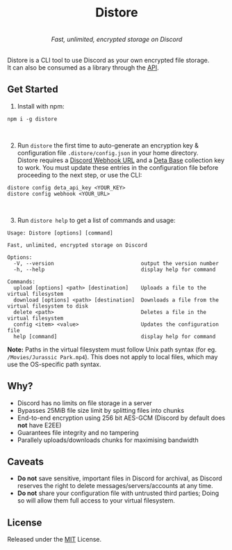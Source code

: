 <div align="center">
    <br>
    <h1>Distore</h1><br>
    <i>Fast, unlimited, encrypted storage on Discord</i>
    <br><br>
</div>

Distore is a CLI tool to use Discord as your own encrypted file storage.<br>
It can also be consumed as a library through the [API](https://github.com/theseyan/distore/blob/main/lib/api.js).

## Get Started

1) Install with npm:
```shell
npm i -g distore
```
<br>

2) Run `distore` the first time to auto-generate an encryption key & configuration file `.distore/config.json` in your home directory.<br>
Distore requires a [Discord Webhook URL](https://support.discord.com/hc/en-us/articles/228383668-Intro-to-Webhooks) and a [Deta Base](https://deta.space/docs/en/use/your-data/collections) collection key to work. You must update these entries in the configuration file before proceeding to the next step, or use the CLI:
```shell
distore config deta_api_key <YOUR_KEY>
distore config webhook <YOUR_URL>
```
<br>

3) Run `distore help` to get a list of commands and usage:

```console
Usage: Distore [options] [command]

Fast, unlimited, encrypted storage on Discord

Options:
  -V, --version                            output the version number
  -h, --help                               display help for command

Commands:
  upload [options] <path> [destination]    Uploads a file to the virtual filesystem
  download [options] <path> [destination]  Downloads a file from the virtual filesystem to disk
  delete <path>                            Deletes a file in the virtual filesystem
  config <item> <value>                    Updates the configuration file
  help [command]                           display help for command
```

**Note:** Paths in the virtual filesystem must follow Unix path syntax (for eg. `/Movies/Jurassic Park.mp4`). This does not apply to local files, which may use the OS-specific path syntax.

## Why?
- Discord has no limits on file storage in a server
- Bypasses 25MiB file size limit by splitting files into chunks
- End-to-end encryption using 256 bit AES-GCM (Discord by default does **not** have E2EE)
- Guarantees file integrity and no tampering
- Parallely uploads/downloads chunks for maximising bandwidth

## Caveats
- **Do not** save sensitive, important files in Discord for archival, as Discord reserves the right to delete messages/servers/accounts at any time.
- **Do not** share your configuration file with untrusted third parties; Doing so will allow them full access to your virtual filesystem.

## License
Released under the [MIT](https://raw.githubusercontent.com/theseyan/distore/main/LICENSE.md) License.
